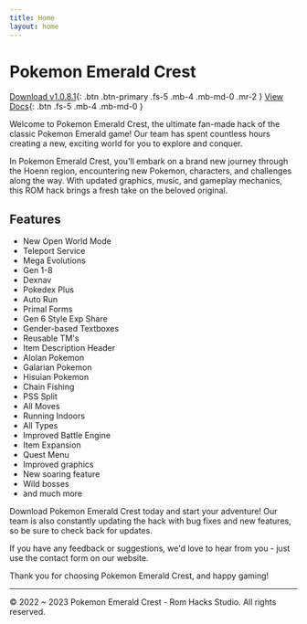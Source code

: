 ```yaml
---
title: Home
layout: home
---
```


# Pokemon Emerald Crest

[Download v1.0.8.1](#getting-started){: .btn .btn-primary .fs-5 .mb-4 .mb-md-0 .mr-2 }
[View Docs](#getting-started){: .btn .fs-5 .mb-4 .mb-md-0 }

Welcome to Pokemon Emerald Crest, the ultimate fan-made hack of the classic Pokemon Emerald game! Our team has spent countless hours creating a new, exciting world for you to explore and conquer.

In Pokemon Emerald Crest, you'll embark on a brand new journey through the Hoenn region, encountering new Pokemon, characters, and challenges along the way. With updated graphics, music, and gameplay mechanics, this ROM hack brings a fresh take on the beloved original.

## Features

- New Open World Mode 
- Teleport Service
- Mega Evolutions
- Gen 1-8
- Dexnav
- Pokedex Plus
- Auto Run
- Primal Forms
- Gen 6 Style Exp Share
- Gender-based Textboxes
- Reusable TM's
- Item Description Header
- Alolan Pokemon
- Galarian Pokemon
- Hisuian Pokemon
- Chain Fishing
- PSS Split
- All Moves
- Running Indoors
- All Types
- Improved Battle Engine
- Item Expansion
- Quest Menu
- Improved graphics
- New soaring feature
- Wild bosses
- and much more

Download Pokemon Emerald Crest today and start your adventure! Our team is also constantly updating the hack with bug fixes and new features, so be sure to check back for updates.

If you have any feedback or suggestions, we'd love to hear from you - just use the contact form on our website.

Thank you for choosing Pokemon Emerald Crest, and happy gaming!

---

&copy; 2022 ~ 2023 Pokemon Emerald Crest - Rom Hacks Studio. All rights reserved.
